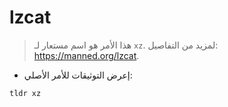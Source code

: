 # lzcat

> هذا الأمر هو اسم مستعار لـ `xz`.
> لمزيد من التفاصيل: <https://manned.org/lzcat>.

- إعرض التوثيقات للأمر الأصلي:

`tldr xz`
